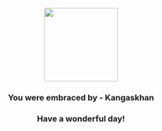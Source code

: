 <p align="center">
    <img src="https://raw.githubusercontent.com/PokeAPI/sprites/master/sprites/pokemon/115.png" width="150" height="150">
</p>
<h3 align="center">You were embraced by - <b>Kangaskhan</b></h3>
<h3 align="center">Have a wonderful day!</h3>
